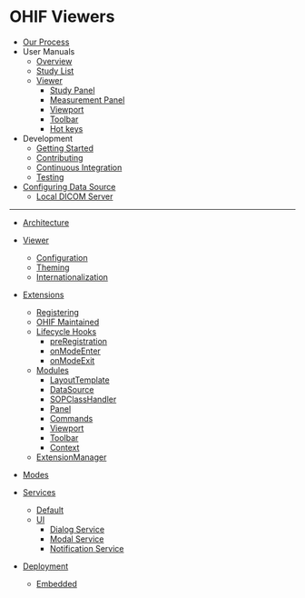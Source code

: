 # OHIF Viewers

- [Our Process](our-process.md)
- User Manuals
  - [Overview](userManuals/index.md)
  - [Study List](userManuals/studyList/index.md)
  - [Viewer](userManuals/viewer/index.md)
    - [Study Panel](userManuals/viewer/studyPanel/study-panel.md)
    - [Measurement Panel](userManuals/viewer/measurementPanel/measurement-panel.md)
    - [Viewport](userManuals/viewer/viewport/viewport.md)
    - [Toolbar](userManuals/viewer/toolbar/toolbar.md)
    - [Hot keys](userManuals/viewer/hotkeys/hotkeys.md)
- Development
  - [Getting Started](development/getting-started.md)
  - [Contributing](development/contributing.md)
  - [Continuous Integration](development/continous-integration.md)
  - [Testing](development/testing.md)
- [Configuring Data Source](configuring/index.md)
  - [Local DICOM Server](configuring/data-source.md)

---

- [Architecture](architecture/index.md)
- [Viewer](viewer/index.md)
  - [Configuration](viewer/configuration.md)
  - [Theming](viewer/themeing.md)
  - [Internationalization](viewer/internationalization.md)
- [Extensions](extensions/index.md)
  - [Registering](extensions/index.md#registering-an-extension)
  - [OHIF Maintained](extensions/index.md#ohif-maintained-extensions)
  - [Lifecycle Hooks](extensions/index.md#lifecycle-hooks)
    - [preRegistration](extensions/lifecycle/pre-registration.md)
    - [onModeEnter](extensions/lifecycle/on-mode-enter.md)
    - [onModeExit](extensions/lifecycle/on-mode-exit.md)
  - [Modules](extensions/index.md#modules)
    - [LayoutTemplate](extensions/modules/layout-template.md)
    - [DataSource](extensions/modules/data-source.md)
    - [SOPClassHandler](extensions/modules/sop-class-handler.md)
    - [Panel](extensions/modules/panel.md)
    - [Commands](extensions/modules/commands.md)
    - [Viewport](extensions/modules/viewport.md)
    - [Toolbar](extensions/modules/toolbar.md)
    - [Context](extensions/index.md#contexts)
  - [ExtensionManager](extensions/index.md#extensionmanager)
- [Modes](modes/index.md)
- [Services](services/index.md)
  - [Default](services/default/index.md)
  - [UI](services/ui/index.md)
    - [Dialog Service](services/ui/ui-dialog-service.md)
    - [Modal Service](services/ui/ui-modal-service.md)
    - [Notification Service](services/ui/ui-notification-service.md)


- [Deployment](deployment/index.md)
  - [Embedded](deployment/index.md#embedded-viewer)
<!--
  - [Stand-alone](deployment/index.md#stand-alone-viewer)
  - [Data](deployment/index.md#data)
- Recipes
  - Script Include
    - [Embedding the Viewer](deployment/recipes/embedded-viewer.md)
  - Stand-Alone
    - [Build for Production](deployment/recipes/build-for-production.md)
    - [Static](deployment/recipes/static-assets.md)
    - [Nginx + Image Archive](deployment/recipes/nginx--image-archive.md)
    - [User Account Control](deployment/recipes/user-account-control.md)
    - [Google Cloud Healthcare](connecting-to-image-archives/google-cloud-healthcare.md)

---

- [FAQ](faq/index.md)
  - [Scope of Project](faq/scope-of-project.md)
  - [Browser Support](faq/browser-support.md)
  - [PWA vs Packaged](faq/pwa-vs-packaged.md)
- [Help](help.md) -->

